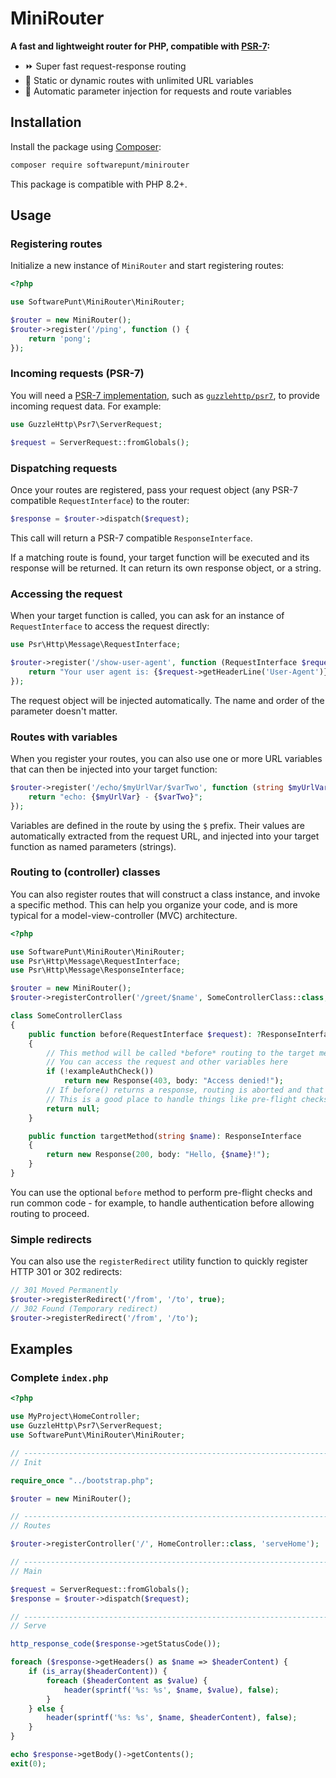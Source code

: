 # MiniRouter
**A fast and lightweight router for PHP, compatible with [PSR-7](https://www.php-fig.org/psr/psr-7/):**

- ⏩ Super fast request-response routing
- 🌟 Static or dynamic routes with unlimited URL variables
- 💉 Automatic parameter injection for requests and route variables

## Installation
Install the package using [Composer](https://getcomposer.org/):

```bash
composer require softwarepunt/minirouter
```

This package is compatible with PHP 8.2+.

## Usage

### Registering routes
Initialize a new instance of `MiniRouter` and start registering routes:

```php
<?php

use SoftwarePunt\MiniRouter\MiniRouter;

$router = new MiniRouter();
$router->register('/ping', function () {
    return 'pong';
});

```

### Incoming requests (PSR-7)
You will need a [PSR-7 implementation](https://packagist.org/providers/psr/http-message-implementation), such as [`guzzlehttp/psr7`](https://packagist.org/packages/guzzlehttp/psr7), to provide incoming request data. For example:

```php
use GuzzleHttp\Psr7\ServerRequest;

$request = ServerRequest::fromGlobals();
```

### Dispatching requests

Once your routes are registered, pass your request object (any PSR-7 compatible `RequestInterface`) to the router:

```php
$response = $router->dispatch($request);
```

This call will return a PSR-7 compatible `ResponseInterface`.

If a matching route is found, your target function will be executed and its response will be returned. It can return its own response object, or a string.

### Accessing the request
When your target function is called, you can ask for an instance of `RequestInterface` to access the request directly:

```php
use Psr\Http\Message\RequestInterface;

$router->register('/show-user-agent', function (RequestInterface $request) {
    return "Your user agent is: {$request->getHeaderLine('User-Agent')}";
});
```

The request object will be injected automatically. The name and order of the parameter doesn't matter.

### Routes with variables
When you register your routes, you can also use one or more URL variables that can then be injected into your target function:

```php
$router->register('/echo/$myUrlVar/$varTwo', function (string $myUrlVar, string $varTwo) {
    return "echo: {$myUrlVar} - {$varTwo}";
});
```

Variables are defined in the route by using the `$` prefix. Their values are automatically extracted from the request URL, and injected into your target function as named parameters (strings).

### Routing to (controller) classes
You can also register routes that will construct a class instance, and invoke a specific method. This can help you organize your code, and is more typical for a model-view-controller (MVC) architecture.

```php
<?php

use SoftwarePunt\MiniRouter\MiniRouter;
use Psr\Http\Message\RequestInterface;
use Psr\Http\Message\ResponseInterface;

$router = new MiniRouter();
$router->registerController('/greet/$name', SomeControllerClass::class, "targetMethod");

class SomeControllerClass
{
    public function before(RequestInterface $request): ?ResponseInterface
    {
        // This method will be called *before* routing to the target method
        // You can access the request and other variables here
        if (!exampleAuthCheck())
            return new Response(403, body: "Access denied!");
        // If before() returns a response, routing is aborted and that response is returned
        // This is a good place to handle things like pre-flight checks and authentication
        return null;
    }

    public function targetMethod(string $name): ResponseInterface
    {
        return new Response(200, body: "Hello, {$name}!");
    }
}
```

You can use the optional `before` method to perform pre-flight checks and run common code - for example, to handle authentication before allowing routing to proceed.

### Simple redirects
You can also use the `registerRedirect` utility function to quickly register HTTP 301 or 302 redirects:

```php
// 301 Moved Permanently
$router->registerRedirect('/from', '/to', true);
// 302 Found (Temporary redirect) 
$router->registerRedirect('/from', '/to');
```

## Examples

### Complete `index.php`

```php
<?php

use MyProject\HomeController;
use GuzzleHttp\Psr7\ServerRequest;
use SoftwarePunt\MiniRouter\MiniRouter;

// ---------------------------------------------------------------------------------------------------------------------
// Init

require_once "../bootstrap.php";

$router = new MiniRouter();

// ---------------------------------------------------------------------------------------------------------------------
// Routes

$router->registerController('/', HomeController::class, 'serveHome');

// ---------------------------------------------------------------------------------------------------------------------
// Main

$request = ServerRequest::fromGlobals();
$response = $router->dispatch($request);

// ---------------------------------------------------------------------------------------------------------------------
// Serve

http_response_code($response->getStatusCode());

foreach ($response->getHeaders() as $name => $headerContent) {
    if (is_array($headerContent)) {
        foreach ($headerContent as $value) {
            header(sprintf('%s: %s', $name, $value), false);
        }
    } else {
        header(sprintf('%s: %s', $name, $headerContent), false);
    }
}

echo $response->getBody()->getContents();
exit(0);
```
